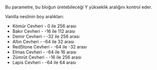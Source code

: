 Bu parametre, bu bloğun üretebileceği Y yükseklik aralığını kontrol eder.

Vanilla neslinin boy aralıkları:
* Kömür Cevheri - 0 ile 256 arası
* Bakır Cevheri - -16 ile 112 arası
* Demir Cevheri - -32 ile 256 arası
* Altın Cevheri - -64 ile 32 arası
* RedStone Cevheri - -64 ile -32 arası
* Elmas Cevheri - -64 ile 16 arası
* Zümrüt Cevheri - -16 ile 256 arası
* Lapis Cevheri - -64 ile 64 arası